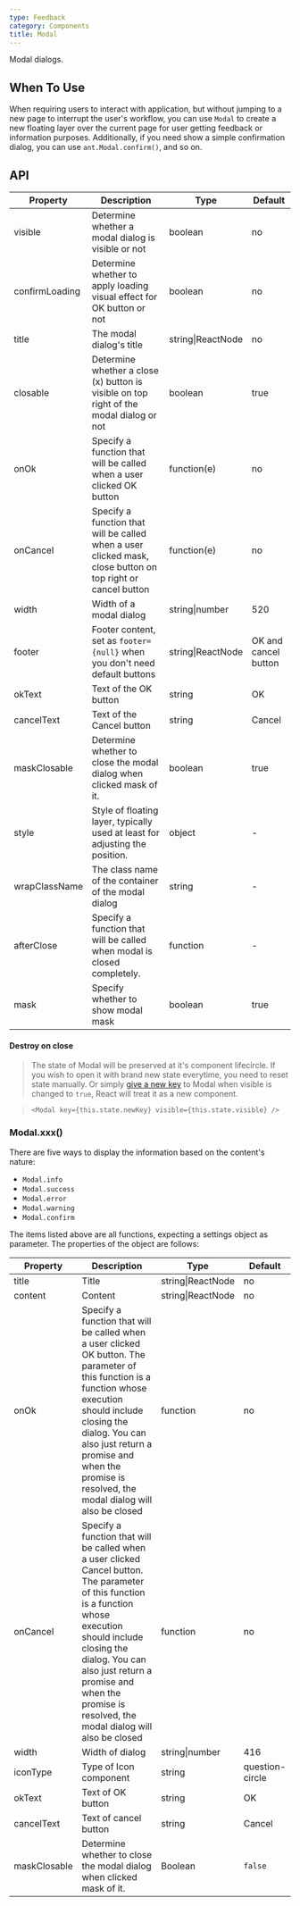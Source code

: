 ```yaml
---
type: Feedback
category: Components
title: Modal
---
```


Modal dialogs.

## When To Use

When requiring users to interact with application, but without jumping to a new page to interrupt
the user's workflow, you can use `Modal` to create a new floating layer over the current page for user
getting feedback or information purposes.
Additionally, if you need show a simple confirmation dialog, you can use `ant.Modal.confirm()`,
and so on.

## API

| Property       | Description           | Type             | Default       |
|------------|----------------|------------------|--------------|
| visible    | Determine whether a modal dialog is visible or not | boolean | no |
| confirmLoading | Determine whether to apply loading visual effect for OK button or not  | boolean    | no           |
| title      | The modal dialog's title          | string\|ReactNode | no           |
| closable   | Determine whether a close (x) button is visible on top right of the modal dialog or not | boolean    | true        |
| onOk       | Specify a function that will be called when a user clicked OK button | function(e) | no |
| onCancel   | Specify a function that will be called when a user clicked mask, close button on top right or cancel button | function(e)  | no         |
| width      | Width of a modal dialog           | string\|number | 520           |
| footer     | Footer content, set as `footer={null}` when you don't need default buttons | string\|ReactNode | OK and cancel button |
| okText     | Text of the OK button    | string           | OK       |
| cancelText | Text of the Cancel button    | string           | Cancel       |
| maskClosable | Determine whether to close the modal dialog when clicked mask of it. | boolean   | true       |
| style | Style of floating layer, typically used at least for adjusting the position. | object   | - |
| wrapClassName | The class name of the container of the modal dialog | string   | - |
| afterClose | Specify a function that will be called when modal is closed completely. | function | - |
| mask | Specify whether to show modal mask | boolean | true |

#### Destroy on close

> The state of Modal will be preserved at it's component lifecircle.
> If you wish to open it with brand new state everytime, you need to reset state manually. Or simply [give a new key](https://github.com/ant-design/ant-design/issues/4165) to Modal when visible is changed to `true`, React will treat it as a new component.

> ```
> <Modal key={this.state.newKey} visible={this.state.visible} />
> ```

### Modal.xxx()

There are five ways to display the information based on the content's nature:

- `Modal.info`
- `Modal.success`
- `Modal.error`
- `Modal.warning`
- `Modal.confirm`

The items listed above are all functions, expecting a settings object as parameter.
The properties of the object are follows:

| Property   | Description    | Type             | Default       |
|------------|----------------|------------------|---------------|
| title      | Title           | string\|ReactNode | no           |
| content    | Content           | string\|ReactNode | no          |
| onOk       | Specify a function that will be called when a user clicked OK button. The parameter of this function is a function whose execution should include closing the dialog. You can also just return a promise and when the promise is resolved, the modal dialog will also be closed    | function         | no           |
| onCancel   | Specify a function that will be called when a user clicked Cancel button. The parameter of this function is a function whose execution should include closing the dialog. You can also just return a promise and when the promise is resolved, the modal dialog will also be closed       | function         | no           |
| width      | Width of dialog           | string\|number | 416           |
| iconType   | Type of Icon component    | string | question-circle |
| okText     | Text of OK button    | string           | OK       |
| cancelText | Text of cancel button    | string           | Cancel       |
| maskClosable | Determine whether to close the modal dialog when clicked mask of it. | Boolean   | `false`       |

<style>
.code-box-demo .ant-btn {
  margin-right: 8px;
}
</style>

